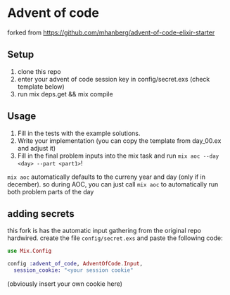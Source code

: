 # Advent of code

forked from https://github.com/mhanberg/advent-of-code-elixir-starter

## Setup

1. clone this repo
2. enter your advent of code session key in config/secret.exs (check template below)
3. run mix deps.get && mix compile

## Usage

1. Fill in the tests with the example solutions.
2. Write your implementation (you can copy the template from day_00.ex and adjust it)
3. Fill in the final problem inputs into the mix task and run `mix aoc --day <day> --part <part1>`!


`mix aoc` automatically defaults to the curreny year and day (only if in december). so during AOC, you can just call `mix aoc` to automatically run both problem parts of the day



## adding secrets

this fork is has the automatic input gathering from the original repo hardwired.
create the file `config/secret.exs` and paste the following code:
```elixir
use Mix.Config

config :advent_of_code, AdventOfCode.Input,
  session_cookie: "<your session cookie"

```
(obviously insert your own cookie here)
